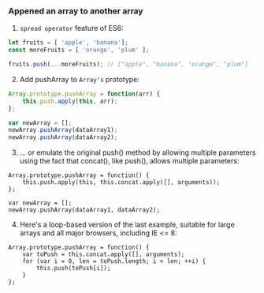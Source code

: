 ### Appened an array to another array

 1. `spread operator` feature of ES6:
 ```js
 let fruits = [ 'apple', 'banana'];
const moreFruits = [ 'orange', 'plum' ];

fruits.push(...moreFruits); // ["apple", "banana", "orange", "plum"]
```

2. Add pushArray to `Array's` prototype:
```js
Array.prototype.pushArray = function(arr) {
    this.push.apply(this, arr);
};

var newArray = [];
newArray.pushArray(dataArray1);
newArray.pushArray(dataArray2);
```

3. ... or emulate the original push() method by allowing multiple parameters using the fact that concat(), like push(), allows multiple parameters:
```
Array.prototype.pushArray = function() {
    this.push.apply(this, this.concat.apply([], arguments));
};

var newArray = [];
newArray.pushArray(dataArray1, dataArray2);
```

4. Here's a loop-based version of the last example, suitable for large arrays and all major browsers, including IE <= 8:
```
Array.prototype.pushArray = function() {
    var toPush = this.concat.apply([], arguments);
    for (var i = 0, len = toPush.length; i < len; ++i) {
        this.push(toPush[i]);
    }
};
```
